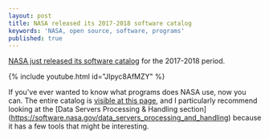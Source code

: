 ```yaml
---
layout: post
title: NASA released its 2017-2018 software catalog
keywords: 'NASA, open source, software, programs'
published: true
---
```


[NASA just released its software catalog](https://www.nasa.gov/press-release/nasa-releases-software-catalog-granting-the-public-free-access-to-technologies-for) for the 2017-2018 period.

{% include youtube.html id="JIpyc8AfMZY" %}

If you've ever wanted to know what programs does NASA use, now you can. The entire catalog is [visible at this page](https://software.nasa.gov/), and I particularly recommend looking at the [Data Servers Processing & Handling section] (https://software.nasa.gov/data_servers_processing_and_handling) because it has a few tools that might be interesting.
